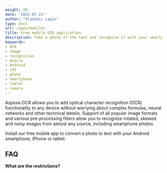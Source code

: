 ```yaml
---
weight: 20
date: "2022-07-21"
author: "Vladimir Lapin"
type: docs
url: /apps/mobile/
title: Free mobile OCR application
description: Take a photo of the text and recognize it with your smartphone.
keywords:
- OCR
- image
- recognition
- mobile
- Android
- iOS
- photo
- smartphone
- tablet
- camera
---
```


Aspose.OCR allows you to add optical character recognition (OCR) functionality to any device without worrying about complex formulas, neural networks and other technical details. Support of all popular image formats and various pre-processing filters allow you to recognize rotated, skewed and noisy images from almost any source, including smartphone photos.

Install our free mobile app to convert a photo to text with your Android smartphone, iPhone or tablet.

## FAQ

**What are the restrictions?**